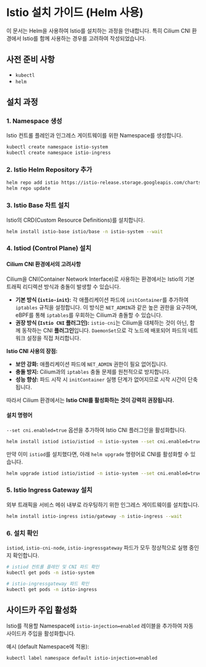 # Istio 설치 가이드 (Helm 사용)

이 문서는 Helm을 사용하여 Istio를 설치하는 과정을 안내합니다. 특히 Cilium CNI 환경에서 Istio를 함께 사용하는 경우를 고려하여 작성되었습니다.

## 사전 준비 사항

- `kubectl`
- `helm`

## 설치 과정

### 1. Namespace 생성

Istio 컨트롤 플레인과 인그레스 게이트웨이를 위한 Namespace를 생성합니다.

```sh
kubectl create namespace istio-system
kubectl create namespace istio-ingress
```

### 2. Istio Helm Repository 추가

```sh
helm repo add istio https://istio-release.storage.googleapis.com/charts
helm repo update
```

### 3. Istio Base 차트 설치

Istio의 CRD(Custom Resource Definitions)를 설치합니다.

```sh
helm install istio-base istio/base -n istio-system --wait
```

### 4. Istiod (Control Plane) 설치

#### Cilium CNI 환경에서의 고려사항

Cilium을 CNI(Container Network Interface)로 사용하는 환경에서는 Istio의 기본 트래픽 리디렉션 방식과 충돌이 발생할 수 있습니다.

-   **기본 방식 (`istio-init`):** 각 애플리케이션 파드에 `initContainer`를 추가하여 `iptables` 규칙을 설정합니다. 이 방식은 `NET_ADMIN`과 같은 높은 권한을 요구하며, eBPF를 통해 `iptables`를 우회하는 Cilium과 충돌할 수 있습니다.
-   **권장 방식 (`Istio CNI` 플러그인):** `istio-cni`는 Cilium을 대체하는 것이 아닌, 함께 동작하는 CNI **플러그인**입니다. `DaemonSet`으로 각 노드에 배포되어 파드의 네트워크 설정을 직접 처리합니다.

**Istio CNI 사용의 장점:**
-   **보안 강화:** 애플리케이션 파드에 `NET_ADMIN` 권한이 필요 없어집니다.
-   **충돌 방지:** Cilium과의 `iptables` 충돌 문제를 원천적으로 방지합니다.
-   **성능 향상:** 파드 시작 시 `initContainer` 실행 단계가 없어지므로 시작 시간이 단축됩니다.

따라서 Cilium 환경에서는 **Istio CNI를 활성화하는 것이 강력히 권장됩니다.**

#### 설치 명령어

`--set cni.enabled=true` 옵션을 추가하여 Istio CNI 플러그인을 활성화합니다.

```sh
helm install istiod istio/istiod -n istio-system --set cni.enabled=true --wait
```

만약 이미 `istiod`를 설치했다면, 아래 `helm upgrade` 명령어로 CNI를 활성화할 수 있습니다.

```sh
helm upgrade istiod istio/istiod -n istio-system --set cni.enabled=true --wait
```

### 5. Istio Ingress Gateway 설치

외부 트래픽을 서비스 메쉬 내부로 라우팅하기 위한 인그레스 게이트웨이를 설치합니다.

```sh
helm install istio-ingress istio/gateway -n istio-ingress --wait
```

### 6. 설치 확인

`istiod`, `istio-cni-node`, `istio-ingressgateway` 파드가 모두 정상적으로 실행 중인지 확인합니다.

```sh
# istiod 컨트롤 플레인 및 CNI 파드 확인
kubectl get pods -n istio-system

# istio-ingressgateway 파드 확인
kubectl get pods -n istio-ingress
```


## 사이드카 주입 활성화

Istio를 적용할 Namespace에 `istio-injection=enabled` 레이블을 추가하여 자동 사이드카 주입을 활성화합니다.

예시 (default Namespace에 적용):

```sh
kubectl label namespace default istio-injection=enabled
```
